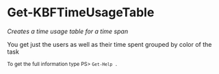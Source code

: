 # Get-KBFTimeUsageTable

*Creates a time usage table for a time span*

You get just the users as well as their time spent grouped by color
of the task


<small>To get the full information type PS> `Get-Help .`</small>
